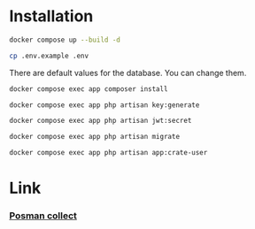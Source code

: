 # Installation
```bash
docker compose up --build -d
```
```bash
cp .env.example .env
```
There are default values for the database. You can change them.
```bash
docker compose exec app composer install
```
```bash
docker compose exec app php artisan key:generate
```
```bash
docker compose exec app php artisan jwt:secret
```
```bash
docker compose exec app php artisan migrate
```
```bash
docker compose exec app php artisan app:crate-user
```

# Link
### [Posman collect](https://crimson-crescent-621112.postman.co/workspace/Test-work-Yamaguchi~a75cb72f-1e36-4b5b-8f15-acfb2ac6d323/collection/18465237-555d0445-f193-4e0c-bfa6-b8d7f3f0d6d8?action=share&creator=18465237&tab=authorization)
